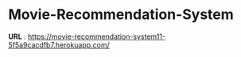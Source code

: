 # **Movie-Recommendation-System**
**URL** : https://movie-recommendation-system11-5f5a9cacdfb7.herokuapp.com/
